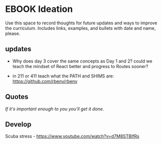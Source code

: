 # EBOOK Ideation

Use this space to record thoughts for future updates and ways to improve the curriculum. Includes links, examples, and bullets with date and name, please.

## updates

* Why does day 3 cover the same concepts as Day 1 and 2? could we teach the mindset of React better and progress to Routes sooner?

* in 211 or 411 teach what the PATH and SHIMS are: https://github.com/rbenv/rbenv

## Quotes

*If it's important enough to you you'll get it done.*

## Develop

Scuba stress - https://www.youtube.com/watch?v=d7M8STBlfRs
